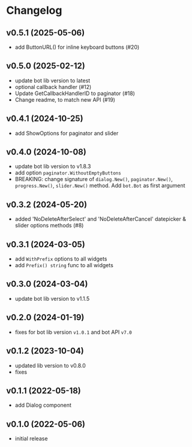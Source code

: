 # Changelog

## v0.5.1 (2025-05-06)

- add ButtonURL() for inline keyboard buttons (#20)

## v0.5.0 (2025-02-12)

- update bot lib version to latest 
- optional callback handler (#12) 
- Update GetCallbackHandlerID to paginator (#18)
- Change readme, to match new API (#19)

## v0.4.1 (2024-10-25)

- add ShowOptions for paginator and slider

## v0.4.0 (2024-10-08)

- update bot lib version to v1.8.3
- add option `paginator.WithoutEmptyButtons`
- BREAKING: change signature of `dialog.New()`, `paginator.New()`, `progress.New()`, `slider.New()` method. Add `bot.Bot` as first argument

## v0.3.2 (2024-05-20)

- added 'NoDeleteAfterSelect' and 'NoDeleteAfterCancel' datepicker & slider options methods (#8) 

## v0.3.1 (2024-03-05)

- add `WithPrefix` options to all widgets
- add `Prefix() string` func to all widgets

## v0.3.0 (2024-03-04)

- update bot lib version to v1.1.5

## v0.2.0 (2024-01-19)

- fixes for bot lib version `v1.0.1` and bot API `v7.0`

## v0.1.2 (2023-10-04)

- updated lib version to v0.8.0
- fixes

## v0.1.1 (2022-05-18)

- add Dialog component

## v0.1.0 (2022-05-06)

- initial release
